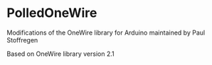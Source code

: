 PolledOneWire
=============

Modifications of the OneWire library for Arduino maintained by Paul Stoffregen

Based on OneWire library version 2.1